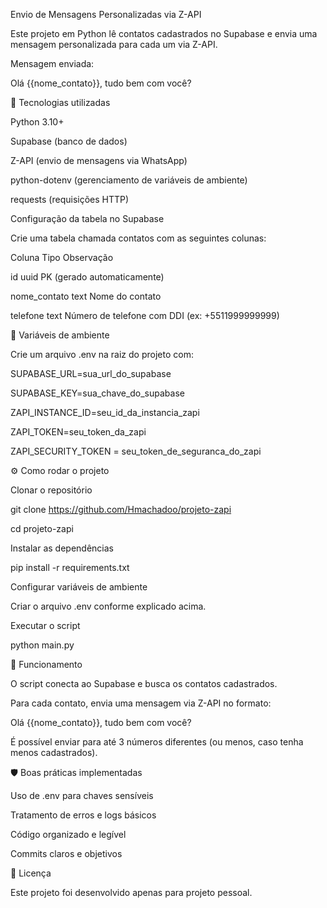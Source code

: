Envio de Mensagens Personalizadas via Z-API

Este projeto em Python lê contatos cadastrados no Supabase e envia uma mensagem personalizada para cada um via Z-API.

Mensagem enviada:

Olá {{nome_contato}}, tudo bem com você?

🚀 Tecnologias utilizadas

Python 3.10+

Supabase (banco de dados)

Z-API (envio de mensagens via WhatsApp)

python-dotenv (gerenciamento de variáveis de ambiente)

requests (requisições HTTP)

Configuração da tabela no Supabase

Crie uma tabela chamada contatos com as seguintes colunas:

Coluna	Tipo	Observação

id	uuid	PK (gerado automaticamente)

nome_contato	text	Nome do contato

telefone	text	Número de telefone com DDI (ex: +5511999999999)

🔑 Variáveis de ambiente

Crie um arquivo .env na raiz do projeto com:

SUPABASE_URL=sua_url_do_supabase

SUPABASE_KEY=sua_chave_do_supabase

ZAPI_INSTANCE_ID=seu_id_da_instancia_zapi

ZAPI_TOKEN=seu_token_da_zapi

ZAPI_SECURITY_TOKEN = seu_token_de_seguranca_do_zapi

⚙️ Como rodar o projeto

Clonar o repositório

git clone https://github.com/Hmachadoo/projeto-zapi

cd projeto-zapi

Instalar as dependências

pip install -r requirements.txt

Configurar variáveis de ambiente

Criar o arquivo .env conforme explicado acima.

Executar o script

python main.py

📌 Funcionamento

O script conecta ao Supabase e busca os contatos cadastrados.

Para cada contato, envia uma mensagem via Z-API no formato:

Olá {{nome_contato}}, tudo bem com você?


É possível enviar para até 3 números diferentes (ou menos, caso tenha menos cadastrados).

🛡️ Boas práticas implementadas

Uso de .env para chaves sensíveis

Tratamento de erros e logs básicos

Código organizado e legível

Commits claros e objetivos

📄 Licença

Este projeto foi desenvolvido apenas para projeto pessoal.